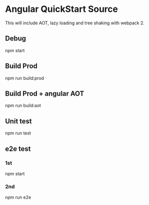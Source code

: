 # Angular QuickStart Source

This will include AOT, lazy loading and tree shaking with webpack 2.

## Debug
npm start

## Build Prod
npm run build:prod

## Build Prod + angular AOT
npm run build:aot

## Unit test
npm run test

## e2e test
### 1st
npm start
### 2nd
npm run e2e
